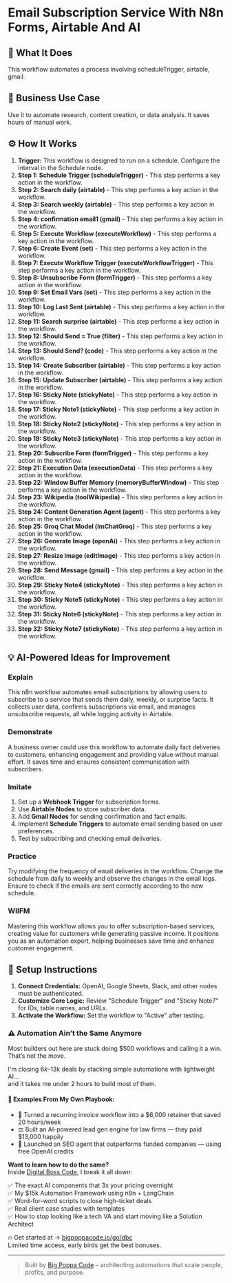 # Email Subscription Service With N8n Forms, Airtable And AI

## 🚀 What It Does
This workflow automates a process involving scheduleTrigger, airtable, gmail.

## 💼 Business Use Case
Use it to automate research, content creation, or data analysis. It saves hours of manual work.

## ⚙️ How It Works
1.  **Trigger:** This workflow is designed to run on a schedule. Configure the interval in the Schedule node.
2. **Step 1: Schedule Trigger (scheduleTrigger)** - This step performs a key action in the workflow.
3. **Step 2: Search daily (airtable)** - This step performs a key action in the workflow.
4. **Step 3: Search weekly (airtable)** - This step performs a key action in the workflow.
5. **Step 4: confirmation email1 (gmail)** - This step performs a key action in the workflow.
6. **Step 5: Execute Workflow (executeWorkflow)** - This step performs a key action in the workflow.
7. **Step 6: Create Event (set)** - This step performs a key action in the workflow.
8. **Step 7: Execute Workflow Trigger (executeWorkflowTrigger)** - This step performs a key action in the workflow.
9. **Step 8: Unsubscribe Form (formTrigger)** - This step performs a key action in the workflow.
10. **Step 9: Set Email Vars (set)** - This step performs a key action in the workflow.
11. **Step 10: Log Last Sent (airtable)** - This step performs a key action in the workflow.
12. **Step 11: Search surprise (airtable)** - This step performs a key action in the workflow.
13. **Step 12: Should Send = True (filter)** - This step performs a key action in the workflow.
14. **Step 13: Should Send? (code)** - This step performs a key action in the workflow.
15. **Step 14: Create Subscriber (airtable)** - This step performs a key action in the workflow.
16. **Step 15: Update Subscriber (airtable)** - This step performs a key action in the workflow.
17. **Step 16: Sticky Note (stickyNote)** - This step performs a key action in the workflow.
18. **Step 17: Sticky Note1 (stickyNote)** - This step performs a key action in the workflow.
19. **Step 18: Sticky Note2 (stickyNote)** - This step performs a key action in the workflow.
20. **Step 19: Sticky Note3 (stickyNote)** - This step performs a key action in the workflow.
21. **Step 20: Subscribe Form (formTrigger)** - This step performs a key action in the workflow.
22. **Step 21: Execution Data (executionData)** - This step performs a key action in the workflow.
23. **Step 22: Window Buffer Memory (memoryBufferWindow)** - This step performs a key action in the workflow.
24. **Step 23: Wikipedia (toolWikipedia)** - This step performs a key action in the workflow.
25. **Step 24: Content Generation Agent (agent)** - This step performs a key action in the workflow.
26. **Step 25: Groq Chat Model (lmChatGroq)** - This step performs a key action in the workflow.
27. **Step 26: Generate Image (openAi)** - This step performs a key action in the workflow.
28. **Step 27: Resize Image (editImage)** - This step performs a key action in the workflow.
29. **Step 28: Send Message (gmail)** - This step performs a key action in the workflow.
30. **Step 29: Sticky Note4 (stickyNote)** - This step performs a key action in the workflow.
31. **Step 30: Sticky Note5 (stickyNote)** - This step performs a key action in the workflow.
32. **Step 31: Sticky Note6 (stickyNote)** - This step performs a key action in the workflow.
33. **Step 32: Sticky Note7 (stickyNote)** - This step performs a key action in the workflow.

## 💡 AI-Powered Ideas for Improvement
### Explain
This n8n workflow automates email subscriptions by allowing users to subscribe to a service that sends them daily, weekly, or surprise facts. It collects user data, confirms subscriptions via email, and manages unsubscribe requests, all while logging activity in Airtable.

### Demonstrate
A business owner could use this workflow to automate daily fact deliveries to customers, enhancing engagement and providing value without manual effort. It saves time and ensures consistent communication with subscribers.

### Imitate
1. Set up a **Webhook Trigger** for subscription forms.
2. Use **Airtable Nodes** to store subscriber data.
3. Add **Gmail Nodes** for sending confirmation and fact emails.
4. Implement **Schedule Triggers** to automate email sending based on user preferences.
5. Test by subscribing and checking email deliveries.

### Practice
Try modifying the frequency of email deliveries in the workflow. Change the schedule from daily to weekly and observe the changes in the email logs. Ensure to check if the emails are sent correctly according to the new schedule.

### WIIFM
Mastering this workflow allows you to offer subscription-based services, creating value for customers while generating passive income. It positions you as an automation expert, helping businesses save time and enhance customer engagement.

## 🔧 Setup Instructions
1. **Connect Credentials:** OpenAI, Google Sheets, Slack, and other nodes must be authenticated.
2. **Customize Core Logic:** Review "Schedule Trigger" and "Sticky Note7" for IDs, table names, and URLs.
3. **Activate the Workflow:** Set the workflow to "Active" after testing.

### ⚠️ Automation Ain’t the Same Anymore

Most builders out here are stuck doing $500 workflows and calling it a win.  
That’s not the move.  

I'm closing $6k–$13k deals by stacking simple automations with lightweight AI...  
and it takes me under 2 hours to build most of them.

#### 🧠 Examples From My Own Playbook:
- 🔁 Turned a recurring invoice workflow into a $6,000 retainer that saved 20 hours/week  
- ⚖️ Built an AI-powered lead gen engine for law firms — they paid $13,000 happily  
- 🚀 Launched an SEO agent that outperforms funded companies — using free OpenAI credits  

**Want to learn how to do the same?**  
Inside [Digital Boss Code](https://bigpoppacode.io/go/dbc), I break it all down:

✅ The exact AI components that 3x your pricing overnight  
✅ My $15k Automation Framework using n8n + LangChain  
✅ Word-for-word scripts to close high-ticket deals  
✅ Real client case studies with templates  
✅ How to stop looking like a tech VA and start moving like a Solution Architect  

🔥 Get started at → [bigpoppacode.io/go/dbc](https://bigpoppacode.io/go/dbc)  
Limited time access, early birds get the best bonuses.

---
> Built by [Big Poppa Code](https://bigpoppacode.io) – architecting automations that scale people, profits, and purpose.
